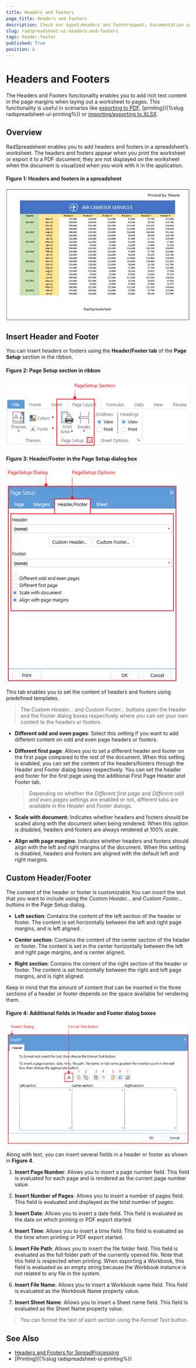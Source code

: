 ```yaml
---
title: Headers and Footers
page_title: Headers and Footers
description: Check our &quot;Headers and Footers&quot; documentation article for the RadSpreadsheet WPF control.
slug: radspreadsheet-ui-headers-and-footers
tags: header,footer
published: True
position: 6
---
```


# Headers and Footers


The Headers and Footers functionality enables you to add rich text content in the page margins when laying out a worksheet to pages. This functionality is useful in scenarios like [exporting to PDF](https://docs.telerik.com/devtools/document-processing/libraries/radspreadprocessing/formats-and-conversion/pdf/pdfformatprovider), [printing]({%slug radspreadsheet-ui-printing%}) or [importing/exporting to XLSX](https://docs.telerik.com/devtools/document-processing/libraries/radspreadprocessing/formats-and-conversion/xlsx/xlsxformatprovider). 


## Overview

RadSpreadsheet enables you to add headers and footers in a spreadsheet’s worksheet. The headers and footers appear when you print the worksheet or export it to a PDF document; they are not displayed on the worksheet when the document is visualized when you work with it in the application.

#### **Figure 1: Headers and footers in a spreadsheet**
![](images/RadSpreadsheet_UI_Headers_Footers_00.png)

## Insert Header and Footer

You can insert headers or footers using the **Header/Footer tab** of the **Page Setup** section in the ribbon.

#### **Figure 2: Page Setup section in ribbon**
![](images/RadSpreadsheet_UI_Headers_Footers_01.png)


#### **Figure 3: Header/Footer in the Page Setup dialog box**
![](images/RadSpreadsheet_UI_Headers_Footers_02.png)

This tab enables you to set the content of headers and footers using predefined templates. 

>The *Custom Header...* and *Custom Footer...* buttons open the Header and the Footer dialog boxes respectively where you can set your own content to the headers or footers.

* **Different odd and even pages**: Select this setting if you want to add different content on odd and even page headers or footers. 


* **Different first page**: Allows you to set a different header and footer on the first page compared to the rest of the document. When this setting is enabled, you can set the content of the headers/footers through the Header and Footer dialog boxes respectively. You can set the header and footer for the first page using the additional First Page Header and Footer tab.

	> Depending on whether the *Different first page* and *Different odd and even pages* settings are enabled or not, different tabs are available in the *Header* and *Footer* dialogs.


* **Scale with document**: Indicates whether headers and footers should be scaled along with the document when being rendered. When this option is disabled, headers and footers are always rendered at 100% scale.


* **Align with page margins**: Indicates whether headers and footers should align with the left and right margins of the document. When this setting is disabled, headers and footers are aligned with the default left and right margins.

## Custom Header/Footer

The content of the header or footer is customizable.You can insert the text that you want to include using the *Custom Header...* and *Custom Footer...* buttons in the Page Setup dialog. 


* **Left section**: Contains the content of the left section of the header or footer. The content is set horizontally between the left and right page margins, and is left aligned.

* **Center section**: Contains the content of the center section of the header or footer. The content is set in the center horizontally between the left and right page margins, and is center aligned.

* **Right section**: Contains the content of the right section of the header or footer. The content is set horizontally between the right and left page margins, and is right aligned.


Keep in mind that the amount of content that can be inserted in the three sections of a header or footer depends on the space available for rendering them. 

#### **Figure 4: Additional fields in Header and Footer dialog boxes**
![](images/RadSpreadsheet_UI_Headers_Footers_03.png)

Along with text, you can insert several fields in a header or footer as shown in **Figure 4**.

1. **Insert Page Number**: Allows you to insert a page number field. This field is evaluated for each page and is rendered as the current page number value.

2. **Insert Number of Pages**: Allows you to insert a number of pages field. This field is evaluated and displayed as the total number of pages.

3. **Insert Date**: Allows you to insert a date field. This field is evaluated as the date on which printing or PDF export started.

4. **Insert Time**: Allows you to insert a time field. This field is evaluated as the time when printing or PDF export started.

5. **Insert File Path**: Allows you to insert the file folder field. This field is evaluated as the full folder path of the currently opened file. Note that this field is respected when printing. When exporting a Workbook, this field is evaluated as an empty string because the Workbook instance is not related to any file in the system.

6. **Insert File Name**: Allows you to insert a Workbook name field. This field is evaluated as the Workbook Name property value.

7. **Insert Sheet Name**: Allows you to insert a Sheet name field. This field is evaluated as the Sheet Name property value.

> You can format the text of each section using the *Format Text* button.

## See Also

* [Headers and Footers for SpreadProcessing](https://docs.telerik.com/devtools/document-processing/libraries/radspreadprocessing/features/headers-and-footers)
* [Printing]({%slug radspreadsheet-ui-printing%})

